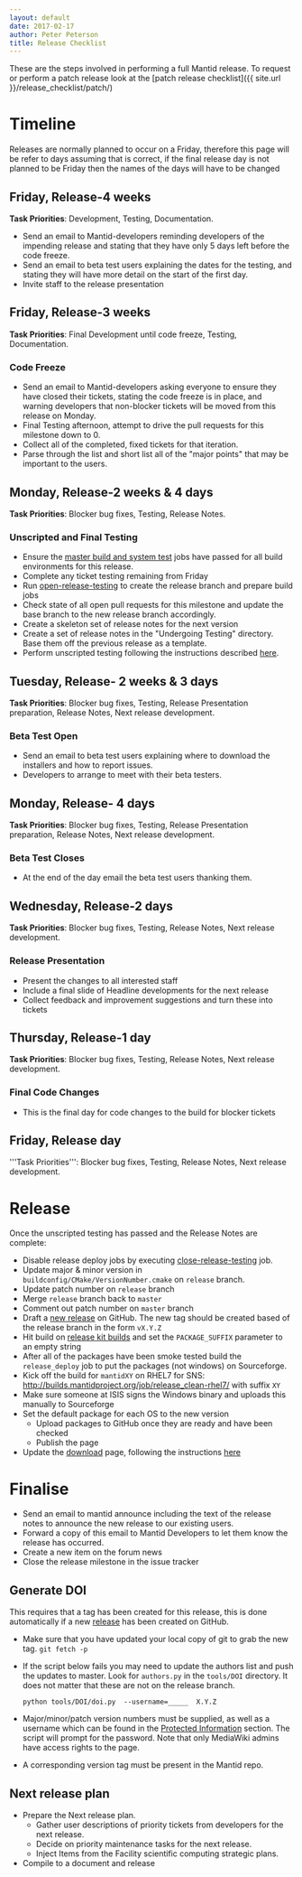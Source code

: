 ```yaml
---
layout: default
date: 2017-02-17
author: Peter Peterson
title: Release Checklist
---
```


These are the steps involved in performing a full Mantid release.  To
request or perform a patch release look at the
[patch release checklist]({{ site.url }}/release_checklist/patch/)

# Timeline

Releases are normally planned to occur on a Friday, therefore this
page will be refer to days assuming that is correct, if the final
release day is not planned to be Friday then the names of the days
will have to be changed

## Friday, Release-4 weeks


**Task Priorities**: Development, Testing, Documentation.

* Send an email to Mantid-developers reminding developers of the
  impending release and stating that they have only 5 days left before
  the code freeze.
* Send an email to beta test users explaining the dates for the
  testing, and stating they will have more detail on the start of the
  first day.
* Invite staff to the release presentation

## Friday, Release-3 weeks

**Task Priorities**: Final Development until code freeze, Testing, Documentation.

### Code Freeze

* Send an email to Mantid-developers asking everyone to ensure they
  have closed their tickets, stating the code freeze is in place, and
  warning developers that non-blocker tickets will be moved from this
  release on Monday.
* Final Testing afternoon, attempt to drive the pull requests for this
  milestone down to 0.
* Collect all of the completed, fixed tickets for that iteration.
* Parse through the list and short list all of the "major points" that
  may be important to the users.

## Monday, Release-2 weeks & 4 days

**Task Priorities**: Blocker bug fixes, Testing, Release Notes.

### Unscripted and Final Testing

* Ensure the
  [master build and system test](http://builds.mantidproject.org/view/Master%20Builds/)
  jobs have passed for all build environments for this release.
* Complete any ticket testing remaining from Friday
* Run
  [open-release-testing](http://builds.mantidproject.org/view/All/job/open-release-testing/)
  to create the release branch and prepare build jobs
* Check state of all open pull requests for this milestone and update
  the base branch to the new release branch accordingly.
* Create a skeleton set of release notes for the next version
* Create a set of release notes in the "Undergoing Testing" directory.
  Base them off the previous release as a template.
* Perform unscripted testing following the instructions described [here](https://www.mantidproject.org/Unscripted_Manual_Testing).

## Tuesday, Release- 2 weeks & 3 days

**Task Priorities**: Blocker bug fixes, Testing, Release Presentation preparation, Release Notes, Next release development.

### Beta Test Open
* Send an email to beta test users explaining where to download the
  installers and how to report issues.
* Developers to arrange to meet with their beta testers.

## Monday, Release- 4 days

**Task Priorities**: Blocker bug fixes, Testing, Release Presentation preparation, Release Notes, Next release development.

### Beta Test Closes

* At the end of the day email the beta test users thanking them.

## Wednesday, Release-2 days

**Task Priorities**: Blocker bug fixes, Testing, Release Notes, Next release development.

### Release Presentation

* Present the changes to all interested staff
* Include a final slide of Headline developments for the next release
* Collect feedback and improvement suggestions and turn these into tickets

## Thursday, Release-1 day

**Task Priorities**: Blocker bug fixes, Testing, Release Notes, Next release development.

### Final Code Changes

* This is the final day for code changes to the build for blocker tickets

## Friday, Release day
'''Task Priorities''': Blocker bug fixes, Testing, Release Notes, Next release development.

# Release

Once the unscripted testing has passed and the Release Notes are complete:

* Disable release deploy jobs by executing [close-release-testing](http://builds.mantidproject.org/view/All/job/close-release-testing) job.
* Update major & minor version in `buildconfig/CMake/VersionNumber.cmake` on `release` branch.
* Update patch number on `release` branch
* Merge `release` branch back to `master`
* Comment out patch number on `master` branch
* Draft a [new release](https://github.com/mantidproject/mantid/releases) on GitHub. The new tag should be created based of the release branch in the form `vX.Y.Z`
* Hit build on [release kit builds](http://builds.mantidproject.org/view/Release%20Pipeline/) and set the `PACKAGE_SUFFIX` parameter to an empty string
* After all of the packages have been smoke tested build the `release_deploy` job to put the packages (not windows) on Sourceforge.
* Kick off the build for `mantidXY` on RHEL7 for SNS: http://builds.mantidproject.org/job/release_clean-rhel7/ with suffix `XY`
* Make sure someone at ISIS signs the Windows binary and uploads this manually to Sourceforge
* Set the default package for each OS to the new version
  * Upload packages to GitHub once they are ready and have been checked
  * Publish the page
* Update the [download](http://download.mantidproject.org) page, following the instructions [here](https://github.com/mantidproject/download.mantidproject.org)

# Finalise

* Send an email to mantid announce including the text of the release notes to announce the new release to our existing users.
* Forward a copy of this email to Mantid Developers to let them know the release has occurred.
* Create a new item on the forum news
* Close the release milestone in the issue tracker

## Generate DOI

This requires that a tag has been created for this release, this is done automatically if a new [release](https://github.com/mantidproject/mantid/releases) has been created on GitHub.

* Make sure that you have updated your local copy of git to grab the new tag. `git fetch -p`
* If the script below fails you may need to update the authors list  and push the updates to master. Look for `authors.py` in the `tools/DOI` directory. It does not matter that these are not on the release branch.

  `python tools/DOI/doi.py  --username=_____  X.Y.Z`

* Major/minor/patch version numbers must be supplied, as well as a username which can be found in the [Protected Information](http://www.mantidproject.org/Protected_Information) section. The script will prompt for the password. Note that only MediaWiki admins have access rights to the page.
* A corresponding version tag must be present in the Mantid repo.

## Next release plan

* Prepare the Next release plan.
  * Gather user descriptions of priority tickets from developers for the next release.
  * Decide on priority maintenance tasks for the next release.
  * Inject Items from the Facility scientific computing strategic plans.
* Compile to a document and release
